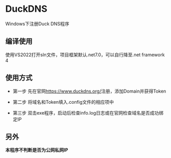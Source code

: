 # DuckDNS
Windows下注册Duck DNS程序

## 编译使用
使用VS2022打开sln文件，项目框架默认.net7.0，可以自行降至.net framework 4

## 使用方式
+ 第一步
先在官网<https://www.duckdns.org/>注册，添加Domain并获得Token

+ 第二步
将域名和Token填入.config文件的相应项中

+ 第三步
双击exe程序，启动后检查info.log日志或在官网检查域名是否成功绑定IP

## 另外
**本程序不判断是否为公网私网IP**

